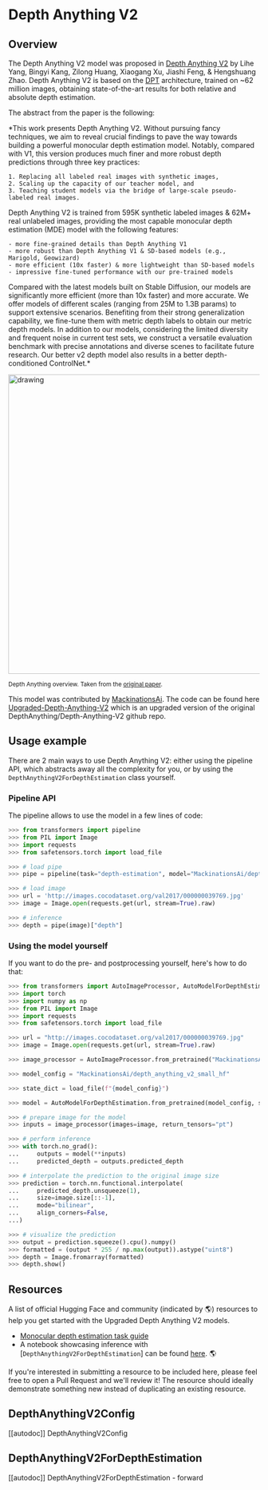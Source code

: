 <!--Copyright 2024 The HuggingFace Team. All rights reserved.

Licensed under the Apache License, Version 2.0 (the "License"); you may not use this file except in compliance with
the License. You may obtain a copy of the License at

http://www.apache.org/licenses/LICENSE-2.0

Unless required by applicable law or agreed to in writing, software distributed under the License is distributed on
an "AS IS" BASIS, WITHOUT WARRANTIES OR CONDITIONS OF ANY KIND, either express or implied. See the License for the
specific language governing permissions and limitations under the License.

Depth-Anything-V2-Small model is under the Apache-2.0 license.
Depth-Anything-V2-Base/Large/Giant models are under the CC-BY-NC-4.0 license.

⚠️ Note that this file is in Markdown but contain specific syntax for our doc-builder (similar to MDX) that may not be
rendered properly in your Markdown viewer.

-->

# Depth Anything V2

## Overview

The Depth Anything V2 model was proposed in [Depth Anything V2](https://arxiv.org/abs/2406.09414) by Lihe Yang, Bingyi Kang, Zilong Huang, Xiaogang Xu, Jiashi Feng, & Hengshuang Zhao. Depth Anything V2 is based on the [DPT](https://arxiv.org/abs/2103.13413) architecture, trained on ~62 million images, obtaining state-of-the-art results for both relative and absolute depth estimation.

The abstract from the paper is the following:

*This work presents Depth Anything V2. Without pursuing fancy techniques, we aim to reveal crucial findings to pave the way towards building a powerful monocular depth estimation model. Notably, compared with V1, this version produces much finer and more robust depth predictions through three key practices: 

    1. Replacing all labeled real images with synthetic images, 
    2. Scaling up the capacity of our teacher model, and 
    3. Teaching student models via the bridge of large-scale pseudo-labeled real images. 

Depth Anything V2 is trained from 595K synthetic labeled images & 62M+ real unlabeled images, providing the most capable monocular depth estimation (MDE) model with the following features:

    - more fine-grained details than Depth Anything V1
    - more robust than Depth Anything V1 & SD-based models (e.g., Marigold, Geowizard)
    - more efficient (10x faster) & more lightweight than SD-based models
    - impressive fine-tuned performance with our pre-trained models

Compared with the latest models built on Stable Diffusion, our models are significantly more efficient (more than 10x faster) and more accurate. We offer models of different scales (ranging from 25M to 1.3B params) to support extensive scenarios. Benefiting from their strong generalization capability, we fine-tune them with metric depth labels to obtain our metric depth models. In addition to our models, considering the limited diversity and frequent noise in current test sets, we construct a versatile evaluation benchmark with precise annotations and diverse scenes to facilitate future research. Our better v2 depth model also results in a better depth-conditioned ControlNet.*

<img src="https://huggingface.co/datasets/depth-anything/DA-2K/resolve/main/assets/DA-2K.png"
alt="drawing" width="600"/>

<small> Depth Anything overview. Taken from the <a href="https://arxiv.org/abs/2406.09414">original paper</a>.</small>

This model was contributed by [MackinationsAi](https://huggingface.co/MackinationsAi).
The code can be found here [Upgraded-Depth-Anything-V2](https://github.com/MackinationsAi/Upgraded-Depth-Anything-V2) which is an upgraded version of the original DepthAnything/Depth-Anything-V2 github repo.

## Usage example

There are 2 main ways to use Depth Anything V2: either using the pipeline API, which abstracts away all the complexity for you, or by using the `DepthAnythingV2ForDepthEstimation` class yourself.

### Pipeline API

The pipeline allows to use the model in a few lines of code:

```python
>>> from transformers import pipeline
>>> from PIL import Image
>>> import requests
>>> from safetensors.torch import load_file

>>> # load pipe
>>> pipe = pipeline(task="depth-estimation", model="MackinationsAi/depth_anything_v2_small_hf")

>>> # load image
>>> url = 'http://images.cocodataset.org/val2017/000000039769.jpg'
>>> image = Image.open(requests.get(url, stream=True).raw)

>>> # inference
>>> depth = pipe(image)["depth"]
```

### Using the model yourself

If you want to do the pre- and postprocessing yourself, here's how to do that:

```python
>>> from transformers import AutoImageProcessor, AutoModelForDepthEstimation
>>> import torch
>>> import numpy as np
>>> from PIL import Image
>>> import requests
>>> from safetensors.torch import load_file

>>> url = "http://images.cocodataset.org/val2017/000000039769.jpg"
>>> image = Image.open(requests.get(url, stream=True).raw)

>>> image_processor = AutoImageProcessor.from_pretrained("MackinationsAi/depth_anything_v2_small_hf")

>>> model_config = "MackinationsAi/depth_anything_v2_small_hf"

>>> state_dict = load_file(f"{model_config}")

>>> model = AutoModelForDepthEstimation.from_pretrained(model_config, state_dict=state_dict)

>>> # prepare image for the model
>>> inputs = image_processor(images=image, return_tensors="pt")

>>> # perform inference
>>> with torch.no_grad():
...     outputs = model(**inputs)
...     predicted_depth = outputs.predicted_depth

>>> # interpolate the prediction to the original image size
>>> prediction = torch.nn.functional.interpolate(
...     predicted_depth.unsqueeze(1),
...     size=image.size[::-1],
...     mode="bilinear",
...     align_corners=False,
...)

>>> # visualize the prediction
>>> output = prediction.squeeze().cpu().numpy()
>>> formatted = (output * 255 / np.max(output)).astype("uint8")
>>> depth = Image.fromarray(formatted)
>>> depth.show()
```

## Resources

A list of official Hugging Face and community (indicated by 🌎) resources to help you get started with the Upgraded Depth Anything V2 models.

- [Monocular depth estimation task guide](../tasks/depth_estimation)
- A notebook showcasing inference with [`DepthAnythingV2ForDepthEstimation`] can be found [here](https://github.com/MackinationsAi/Transformers-Tutorials/blob/master/Depth%20Anything%20V2/Predicting_depth_in_an_image_with_Depth_Anything_V2.ipynb). 🌎

If you're interested in submitting a resource to be included here, please feel free to open a Pull Request and we'll review it! The resource should ideally demonstrate something new instead of duplicating an existing resource.

## DepthAnythingV2Config

[[autodoc]] DepthAnythingV2Config

## DepthAnythingV2ForDepthEstimation

[[autodoc]] DepthAnythingV2ForDepthEstimation
    - forward
